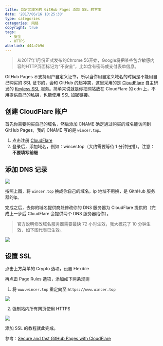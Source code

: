 ```yaml
---
title: 自定义域名的 GitHub Pages 添加 SSL 的方案
date: '2017/06/16 10:25:30'
type: categories
categories: 网络
copyright: true
tags:
  - 安全
  - HTTPS
abbrlink: 444a2b9d
---
```


> 从2017年1月份正式发布的Chrome 56开始，Google将把某些包含敏感内容的HTTP页面标记为“不安全”，比如含有密码或支付表单信息。

GitHub Pages 不支持用户自定义证书，所以当你用自定义域名的时候是不能用自己购买的 SSL 证书的，会和 GitHub 的起冲突，这里采用的是 [CloudFlare](https://www.cloudflare.com/) 自主研发的 [Keyless SSL](https://www.cloudflare.com/ssl/keyless-ssl/) 服务。简单来说就是你把网站放在 CloudFlare 的 cdn 上，不用提供自己的私钥，也能使用 SSL 加密链接。

## 创建 CloudFlare 账户

首先你需要购买自己的域名，然后添加 CNAME 确定通过购买的域名能访问到 GitHub Pages，我的 CNAME 写的是 `wincer.top`。

1. 点击注册 [CloudFlare](https://www.cloudflare.com/a/sign-up)
2. 登录后，添加域名，例如：wincer.top（大约需要等待 1 分钟扫描）。注意：**不要填写前缀**

<!-- more -->

## 添加 DNS 记录

![](https://ws1.sinaimg.cn/large/ba22af52gy1fgmugjxm3mj20ql08zt98.jpg)

按照上图，将 `wincer.top` 换成你自己的域名，ip 地址不用换，是 GithHub 服务器的ip。

完成之后，去你的域名提供商处修改你的 DNS 服务器为 CloudFlare 提供的（完成上一步后 CloudFlare 会提供两个 DNS 服务器给你）。

> 官方说明修改域名服务器需要最快 72 小时生效，我大概花了 10 分钟生效，如下图代表已生效。

![](https://ws1.sinaimg.cn/large/ba22af52gy1fgmuohxy0yj20qm06b3yl.jpg)

## 设置 SSL

点击上方菜单的 Crypto 选项，设置 Flexible

再点击 Page Rules 选项，添加如下两条规则

1. 将 `www.wincer.top` 重定向至 `https://www.wincer.top`

![](https://ws1.sinaimg.cn/large/ba22af52gy1fgmutr20e5j20m70dzwfc.jpg)

2. 强制站内所有网页使用 HTTPS

![](https://ws1.sinaimg.cn/large/ba22af52gy1fgmuuekyzuj20m70csaav.jpg)

添加 SSL 的教程就此完成。

参考：[Secure and fast GitHub Pages with CloudFlare](https://blog.cloudflare.com/secure-and-fast-github-pages-with-cloudflare/)
